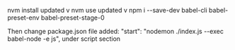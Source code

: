 nvm install updated v
nvm use updated v
npm i --save-dev babel-cli babel-preset-env babel-preset-stage-0


Then change package.json file
added: "start": "nodemon ./index.js --exec babel-node -e js", under script section


